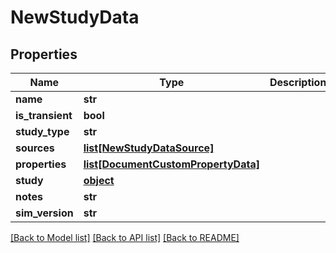 # NewStudyData

## Properties
Name | Type | Description | Notes
------------ | ------------- | ------------- | -------------
**name** | **str** |  | [optional] 
**is_transient** | **bool** |  | [optional] 
**study_type** | **str** |  | [optional] 
**sources** | [**list[NewStudyDataSource]**](NewStudyDataSource.md) |  | [optional] 
**properties** | [**list[DocumentCustomPropertyData]**](DocumentCustomPropertyData.md) |  | [optional] 
**study** | [**object**](.md) |  | [optional] 
**notes** | **str** |  | [optional] 
**sim_version** | **str** |  | [optional] 

[[Back to Model list]](../README.md#documentation-for-models) [[Back to API list]](../README.md#documentation-for-api-endpoints) [[Back to README]](../README.md)


